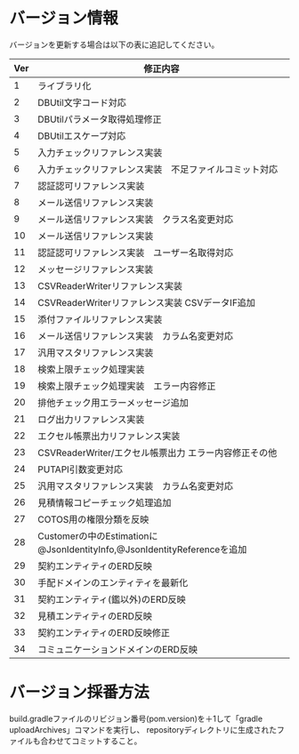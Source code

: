 # バージョン情報

バージョンを更新する場合は以下の表に追記してください。

| Ver | 修正内容 |
|---|---|
|1|ライブラリ化|
|2|DBUtil文字コード対応|
|3|DBUtilパラメータ取得処理修正|
|4|DBUtilエスケープ対応|
|5|入力チェックリファレンス実装|
|6|入力チェックリファレンス実装　不足ファイルコミット対応|
|7|認証認可リファレンス実装|
|8|メール送信リファレンス実装|
|9|メール送信リファレンス実装　クラス名変更対応|
|10|メール送信リファレンス実装|
|11|認証認可リファレンス実装　ユーザー名取得対応|
|12|メッセージリファレンス実装|
|13|CSVReaderWriterリファレンス実装|
|14|CSVReaderWriterリファレンス実装 CSVデータIF追加|
|15|添付ファイルリファレンス実装|
|16|メール送信リファレンス実装　カラム名変更対応|
|17|汎用マスタリファレンス実装|
|18|検索上限チェック処理実装|
|19|検索上限チェック処理実装　エラー内容修正|
|20|排他チェック用エラーメッセージ追加|
|21|ログ出力リファレンス実装|
|22|エクセル帳票出力リファレンス実装|
|23|CSVReaderWriter/エクセル帳票出力 エラー内容修正その他|
|24|PUTAPI引数変更対応|
|25|汎用マスタリファレンス実装　カラム名変更対応|
|26|見積情報コピーチェック処理追加|
|27|COTOS用の権限分類を反映|
|28|Customerの中のEstimationに@JsonIdentityInfo,@JsonIdentityReferenceを追加|
|29|契約エンティティのERD反映|
|30|手配ドメインのエンティティを最新化|
|31|契約エンティティ(鑑以外)のERD反映|
|32|見積エンティティのERD反映|
|33|契約エンティティのERD反映修正|
|34|コミュニケーションドメインのERD反映|

# バージョン採番方法

build.gradleファイルのリビジョン番号(pom.version)を＋1して「gradle uploadArchives」コマンドを実行し、
repositoryディレクトリに生成されたファイルも合わせてコミットすること。

